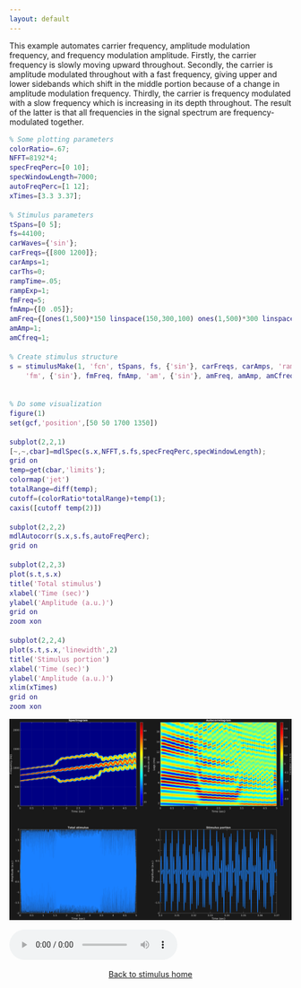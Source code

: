```yaml
---
layout: default
---
```

This example automates carrier frequency, amplitude modulation frequency, and frequency modulation amplitude. Firstly, the carrier frequency is slowly moving upward throughout. Secondly, the carrier is amplitude modulated throughout with a fast frequency, giving upper and lower sidebands which shift in the middle portion because of a change in amplitude modulation frequency. Thirdly, the carrier is frequency modulated with a slow frequency which is increasing in its depth throughout. The result of the latter is that all frequencies in the signal spectrum are frequency-modulated together.

```matlab
% Some plotting parameters
colorRatio=.67;
NFFT=8192*4;
specFreqPerc=[0 10];
specWindowLength=7000;
autoFreqPerc=[1 12];
xTimes=[3.3 3.37];

% Stimulus parameters
tSpans=[0 5];
fs=44100;
carWaves={'sin'};
carFreqs={[800 1200]};
carAmps=1;
carThs=0;
rampTime=.05;
rampExp=1;
fmFreq=5;
fmAmp={[0 .05]};
amFreq={[ones(1,500)*150 linspace(150,300,100) ones(1,500)*300 linspace(300,150,100) ones(1,500)*150]};
amAmp=1;
amCfreq=1;

% Create stimulus structure
s = stimulusMake(1, 'fcn', tSpans, fs, {'sin'}, carFreqs, carAmps, 'ramp', rampTime, rampExp, ...
    'fm', {'sin'}, fmFreq, fmAmp, 'am', {'sin'}, amFreq, amAmp, amCfreq);


% Do some visualization
figure(1)
set(gcf,'position',[50 50 1700 1350])

subplot(2,2,1)
[~,~,cbar]=mdlSpec(s.x,NFFT,s.fs,specFreqPerc,specWindowLength);
grid on
temp=get(cbar,'limits');
colormap('jet')
totalRange=diff(temp);
cutoff=(colorRatio*totalRange)+temp(1);
caxis([cutoff temp(2)])

subplot(2,2,2)
mdlAutocorr(s.x,s.fs,autoFreqPerc);
grid on

subplot(2,2,3)
plot(s.t,s.x)
title('Total stimulus')
xlabel('Time (sec)')
ylabel('Amplitude (a.u.)')
grid on
zoom xon

subplot(2,2,4)
plot(s.t,s.x,'linewidth',2)
title('Stimulus portion')
xlabel('Time (sec)')
ylabel('Amplitude (a.u.)')
xlim(xTimes)
grid on
zoom xon
```

![](pics/freqAndAmpModAutomate2.png)

![](sounds/freqAndAmpModAutomate2.mp3)

[<center>Back to stimulus home</center>](stimuli.html)